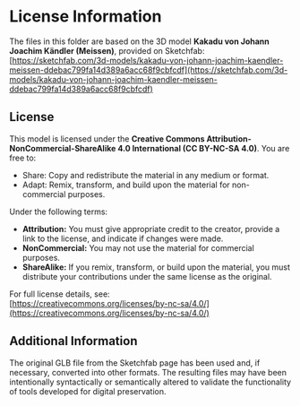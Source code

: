 # License Information

The files in this folder are based on the 3D model **Kakadu von Johann Joachim Kändler (Meissen)**, provided on Sketchfab:  
[https://sketchfab.com/3d-models/kakadu-von-johann-joachim-kaendler-meissen-ddebac799fa14d389a6acc68f9cbfcdf](https://sketchfab.com/3d-models/kakadu-von-johann-joachim-kaendler-meissen-ddebac799fa14d389a6acc68f9cbfcdf)

## License

This model is licensed under the **Creative Commons Attribution-NonCommercial-ShareAlike 4.0 International (CC BY-NC-SA 4.0)**. You are free to:

- Share: Copy and redistribute the material in any medium or format.
- Adapt: Remix, transform, and build upon the material for non-commercial purposes.

Under the following terms:

- **Attribution:** You must give appropriate credit to the creator, provide a link to the license, and indicate if changes were made.
- **NonCommercial:** You may not use the material for commercial purposes.
- **ShareAlike:** If you remix, transform, or build upon the material, you must distribute your contributions under the same license as the original.

For full license details, see:  
[https://creativecommons.org/licenses/by-nc-sa/4.0/](https://creativecommons.org/licenses/by-nc-sa/4.0/)

## Additional Information

The original GLB file from the Sketchfab page has been used and, if necessary, converted into other formats. The resulting files may have been intentionally syntactically or semantically altered to validate the functionality of tools developed for digital preservation.

